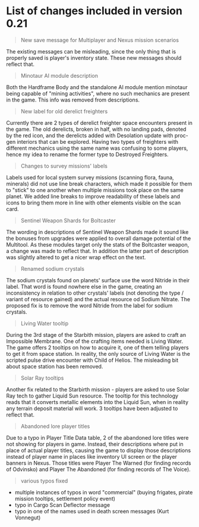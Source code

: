 
# List of changes included in version 0.21

> New save message for Multiplayer and Nexus mission scenarios

The existing messages can be misleading, since the only thing that is properly saved is player's inventory state. These new messages should reflect that.

> Minotaur AI module description

Both the Hardframe Body and the standalone AI module mention minotaur being capable of "mining activities", where no such mechanics are present in the game. This info was removed from descriptions.

> New label for old derelict freighters

Currently there are 2 types of derelict freighter space encounters present in the game. The old derelicts, broken in half, with no landing pads, denoted by the red icon, and the derelicts added with Desolation update with proc-gen interiors that can be explored. Having two types of freighters with different mechanics using the same name was confusing to some players, hence my idea to rename the former type to Destroyed Freighters.

> Changes to survey missions' labels

Labels used for local system survey missions (scanning flora, fauna, minerals) did not use line break characters, which made it possible for them to "stick" to one another when multiple missions took place on the same planet. We added line breaks to improve readability of these labels and icons to bring them more in line with other elements visible on the scan card.

> Sentinel Weapon Shards for Boltcaster

The wording in descriptions of Sentinel Weapon Shards made it sound like the bonuses from upgrades were applied to overall damage potential of the Multitool. As these modules target only the stats of the Boltcaster weapon, a change was made to reflect that. In addition the latter part of description was slightly altered to get a nicer wrap effect on the text. 

> Renamed sodium crystals

The sodium crystals found on planets' surface use the word Nitride in their label. That word is found nowhere else in the game, creating an inconsistency in relation to other crystals' labels (not denoting the type / variant of resource gained) and the actual resource od Sodium Nitrate. The proposed fix is to remove the word Nitride from the label for sodium crystals.

> Living Water tooltip

During the 3rd stage of the Starbith mission, players are asked to craft an Impossible Membrane. One of the crafting items needed is Living Water. The game offers 2 tooltips on how to acquire it, one of them telling players to get it from space station. In reality, the only source of Living Water is the scripted pulse drive encounter with Child of Helios. The misleading bit about space station has been removed.

> Solar Ray tooltips

Another fix related to the Starbirth mission - players are asked to use Solar Ray tech to gather Liquid Sun resource. The tooltip for this technology reads that it converts metallic elements into the Liquid Sun, when in reality any terrain deposit material will work. 3 tooltips have been adjusted to reflect that.

> Abandoned lore player titles

Due to a typo in Player Title Data table, 2 of the abandoned lore titles were not showing for players in game. Instead, their descriptions where put in place of actual player titles, causing the game to display those descriptions instead of player name in places like inventory UI screen or the player banners in Nexus. Those titles were Player The Warned (for finding records of Odvinsko) and Player The Abandoned (for finding records of The Voice).

> various typos fixed

* multiple instances of typos in word "commercial" (buying frigates, pirate mission tooltips, settlement policy event)
* typo in Cargo Scan Deflector message
* typo in one of the names used in death screen messages (Kurt Vonnegut)
